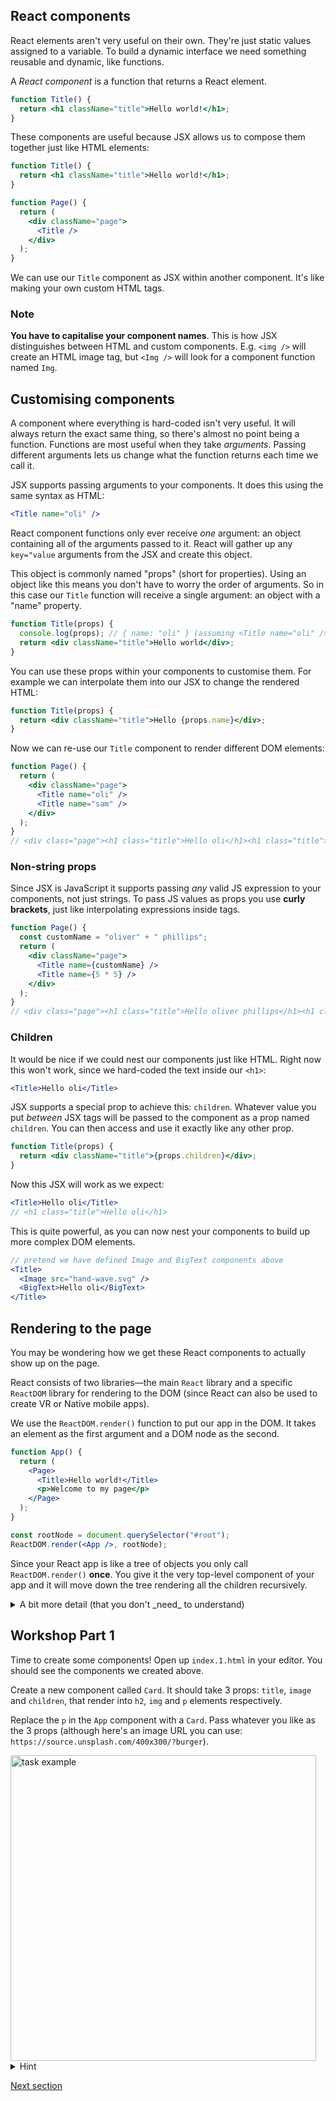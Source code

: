 ## React components

React elements aren't very useful on their own. They're just static values assigned to a variable. To build a dynamic interface we need something reusable and dynamic, like functions.

A _React component_ is a function that returns a React element.

```jsx
function Title() {
  return <h1 className="title">Hello world!</h1>;
}
```

These components are useful because JSX allows us to compose them together just like HTML elements:

```jsx
function Title() {
  return <h1 className="title">Hello world!</h1>;
}

function Page() {
  return (
    <div className="page">
      <Title />
    </div>
  );
}
```

We can use our `Title` component as JSX within another component. It's like making your own custom HTML tags.

### Note

**You have to capitalise your component names**. This is how JSX distinguishes between HTML and custom components. E.g. `<img />` will create an HTML image tag, but `<Img />` will look for a component function named `Img`.

## Customising components

A component where everything is hard-coded isn't very useful. It will always return the exact same thing, so there's almost no point being a function. Functions are most useful when they take _arguments_. Passing different arguments lets us change what the function returns each time we call it.

JSX supports passing arguments to your components. It does this using the same syntax as HTML:

```jsx
<Title name="oli" />
```

React component functions only ever receive _one_ argument: an object containing all of the arguments passed to it. React will gather up any `key="value` arguments from the JSX and create this object.

This object is commonly named "props" (short for properties). Using an object like this means you don't have to worry the order of arguments. So in this case our `Title` function will receive a single argument: an object with a "name" property.

```jsx
function Title(props) {
  console.log(props); // { name: "oli" } (assuming <Title name="oli" /> was used)
  return <div className="title">Hello world</div>;
}
```

You can use these props within your components to customise them. For example we can interpolate them into our JSX to change the rendered HTML:

```jsx
function Title(props) {
  return <div className="title">Hello {props.name}</div>;
}
```

Now we can re-use our `Title` component to render different DOM elements:

```jsx
function Page() {
  return (
    <div className="page">
      <Title name="oli" />
      <Title name="sam" />
    </div>
  );
}
// <div class="page"><h1 class="title">Hello oli</h1><h1 class="title">Hello sam</h1></div>
```

### Non-string props

Since JSX is JavaScript it supports passing _any_ valid JS expression to your components, not just strings. To pass JS values as props you use **curly brackets**, just like interpolating expressions inside tags.

```jsx
function Page() {
  const customName = "oliver" + " phillips";
  return (
    <div className="page">
      <Title name={customName} />
      <Title name={5 * 5} />
    </div>
  );
}
// <div class="page"><h1 class="title">Hello oliver phillips</h1><h1 class="title">Hello 25</h1></div>
```

### Children

It would be nice if we could nest our components just like HTML. Right now this won't work, since we hard-coded the text inside our `<h1>`:

```jsx
<Title>Hello oli</Title>
```

JSX supports a special prop to achieve this: `children`. Whatever value you put _between_ JSX tags will be passed to the component as a prop named `children`. You can then access and use it exactly like any other prop.

```jsx
function Title(props) {
  return <div className="title">{props.children}</div>;
}
```

Now this JSX will work as we expect:

```jsx
<Title>Hello oli</Title>
// <h1 class="title">Hello oli</h1>
```

This is quite powerful, as you can now nest your components to build up more complex DOM elements.

```jsx
// pretend we have defined Image and BigText components above
<Title>
  <Image src="hand-wave.svg" />
  <BigText>Hello oli</BigText>
</Title>
```

## Rendering to the page

You may be wondering how we get these React components to actually show up on the page.

React consists of two libraries—the main `React` library and a specific `ReactDOM` library for rendering to the DOM (since React can also be used to create VR or Native mobile apps).

We use the `ReactDOM.render()` function to put our app in the DOM. It takes an element as the first argument and a DOM node as the second.

```jsx
function App() {
  return (
    <Page>
      <Title>Hello world!</Title>
      <p>Welcome to my page</p>
    </Page>
  );
}

const rootNode = document.querySelector("#root");
ReactDOM.render(<App />, rootNode);
```

Since your React app is like a tree of objects you only call `ReactDOM.render()` **once**. You give it the very top-level component of your app and it will move down the tree rendering all the children recursively.

<details>
<summary>A bit more detail (that you don't _need_ to understand)</summary>

The component functions return React elements, which are objects describing an element, its properties, and its children. These objects form a tree, with a top-level element that renders child elements, that in turn have their own children. Here is a small React component that renders a couple more:

```jsx
function App() {
  return (
    <Page>
      <Title>Hello world!</Title>
      <p>Welcome to my page</p>
    </Page>
  );
}

const rootNode = document.querySelector("#root");
ReactDOM.render(<App />, root);
```

`<App />` tells React to call the `App` function (with an empty props object, since we didn't pass any props). This returns an object roughly like this:

```js
// React's actual internal representation is a bit more complex
{
  type: function Page,
  children: [
    {
      type: function Title,
      props: {
        children: "Hello world!",
      },
    },
    {
      type: "p",
      props: {
        children: "Welcome to my page",
      },
    },
  ],
}
```

This object is passed to `ReactDOM.render`, which will loop through every property. If it finds a string type (e.g. "p") it'll create a DOM node. If it finds a function type it'll call the function with the right props to get the elements that component returns. It keeps doing this until it runs out of elements to render.

This is the final DOM created for this app:

```html
<div class="page">
  <h1>Hello world!</h1>
  <p>Welcome to my page</p>
</div>
```

</details>

## Workshop Part 1

Time to create some components! Open up `index.1.html` in your editor. You should see the components we created above.

Create a new component called `Card`. It should take 3 props: `title`, `image` and `children`, that render into `h2`, `img` and `p` elements respectively.

Replace the `p` in the `App` component with a `Card`. Pass whatever you like as the 3 props (although here's an image URL you can use: `https://source.unsplash.com/400x300/?burger`).

<img width="489" alt="task example" src="https://user-images.githubusercontent.com/9408641/58386359-a0ebc880-7ff6-11e9-8214-48b9206aa711.png">

<details>
<summary>Hint</summary>

This is what your `App` should return:

```jsx
<Page>
  <Title>Hello world!</Title>
  <Card
    title="Tasty burger"
    image="https://source.unsplash.com/400x300/?burger"
  >
    That is a good burger
  </Card>
</Page>
```

</details>

[Next section](/03-a-date-with-state)
